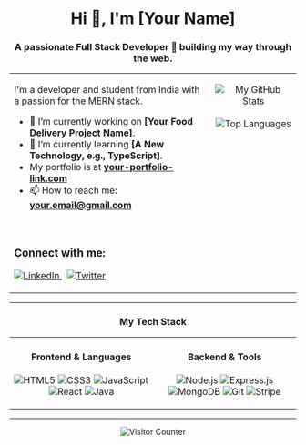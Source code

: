 <h1 align="center">
  Hi 👋, I'm [Your Name]
</h1>

<h3 align="center">
  A passionate Full Stack Developer 🚀 building my way through the web.
</h3>

<table>
<tr>
<td width="70%" valign="top">

<p>
I'm a developer and student from India with a passion for the MERN stack.
</p>
<ul>
<li>
🔭 I’m currently working on <strong>[Your Food Delivery Project Name]</strong>.
</li>
<li>
🌱 I’m currently learning <strong>[A New Technology, e.g., TypeScript]</strong>.
</li>
<li>
My portfolio is at <strong><a href="https://your-portfolio-link.com">your-portfolio-link.com</a></strong>
</li>
<li>
📫 How to reach me: <strong><a href="mailto:your.email@gmail.com">your.email@gmail.com</a></strong>
</li>
</ul>

<br>

<h3>Connect with me:</h3>
<p>
<a href="https://linkedin.com/in/YOUR-LINKEDIN-PROFILE">
<img src="https://img.shields.io/badge/LinkedIn-0077B5?style=for-the-badge&logo=linkedin&logoColor=white" alt="LinkedIn"/>
</a>
&nbsp; 
<a href="https://twitter.com/YOUR-TWITTER-HANDLE">
<img src="https://img.shields.io/badge/Twitter-1DA1F2?style=for-the-badge&logo=twitter&logoColor=white" alt="Twitter"/>
</a>
</p>

</td>

<td width="30%" valign="top">

<p align="center">
<img 
src="https://github-readme-stats.vercel.app/api?username=YOUR-USERNAME&show_icons=true&theme=merko&rank_icon=github" 
alt="My GitHub Stats"
/>
<br><br>
<img 
src="https://github-readme-stats.vercel.app/api/top-langs/?username=YOUR-USERNAME&layout=compact&theme=merko" 
alt="Top Languages" 
/>
</p>

</td>
</tr>
</table>

---

<h3 align="center">My Tech Stack</h3>

<table width="100%">
<tr>
<td width="50%" valign="top">
<h4 align="center">Frontend & Languages</h4>
<p align="center">
<img src="https://img.shields.io/badge/HTML5-E34F26?style=for-the-badge&logo=html5&logoColor=white" alt="HTML5"/>
<img src="https://img.shields.io/badge/CSS3-1572B6?style=for-the-badge&logo=css3&logoColor=white" alt="CSS3"/>
<img src="https://img.shields.io/badge/JavaScript-F7DF1E?style=for-the-badge&logo=javascript&logoColor=black" alt="JavaScript"/>
<img src="https://img.shields.io/badge/React-20232A?style=for-the-badge&logo=react&logoColor=61DAFB" alt="React"/>
<img src="https://img.shields.io/badge/Java-ED8B00?style=for-the-badge&logo=openjdk&logoColor=white" alt="Java"/>
</p>
</td>

<td width="50%" valign="top">
<h4 align="center">Backend & Tools</h4>
<p align="center">
<img src="https://img.shields.io/badge/Node.js-339933?style=for-the-badge&logo=nodedotjs&logoColor=white" alt="Node.js"/>
<img src="https://img.shields.io/badge/Express.js-000000?style=for-the-badge&logo=express&logoColor=white" alt="Express.js"/>
<img src="https://img.shields.io/badge/MongoDB-4EA94B?style=for-the-badge&logo=mongodb&logoColor=white" alt="MongoDB"/>
<img src="https://img.shields.io/badge/Git-F05032?style=for-the-badge&logo=git&logoColor=white" alt="Git"/>
<img src="https://img.shields.io/badge/Stripe-626CD9?style=for-the-badge&logo=stripe&logoColor=white" alt="Stripe"/>
</p>
</td>
</tr>
</table>

---

<p align="center">
<img 
src="https://visit-badge.glitch.me/api/VisitorBadge?username=YOUR-USERNAME&label=visitors&logo=github&color=333"
alt="Visitor Counter"
/>
</p>
